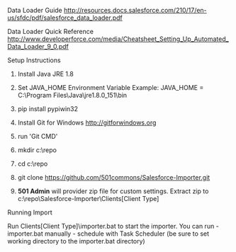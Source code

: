 
Data Loader Guide
http://resources.docs.salesforce.com/210/17/en-us/sfdc/pdf/salesforce_data_loader.pdf

Data Loader Quick Reference
http://www.developerforce.com/media/Cheatsheet_Setting_Up_Automated_Data_Loader_9_0.pdf

Setup Instructions
1) Install Java JRE 1.8

2) Set JAVA_HOME Environment Variable
Example: JAVA_HOME = C:\Program Files\Java\jre1.8.0_151\bin

3) pip install pypiwin32

4) Install Git for Windows http://gitforwindows.org

5) run 'Git CMD'

6) mkdir c:\repo

7) cd c:\repo

8) git clone https://github.com/501commons/Salesforce-Importer.git 

9) **501 Admin** will provider zip file for custom settings.  Extract zip to c:\repo\Salesforce-Importer\Clients\[Client Type]

Running Import

Run Clients\[Client Type]\importer.bat to start the importer.  You can run
    - importer.bat manually
    - schedule with Task Scheduler (be sure to set working directory to the importer.bat directory)